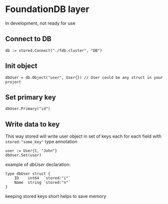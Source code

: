 # FoundationDB layer
In development, not ready for use

## Connect to DB
```
db := stored.Connect("./fdb.cluster", "DB")
```

## Init object
```
dbUser = db.Object("user", User{}) // User could be any struct in your project
```

## Set primary key
```
dbUser.Primary("id")
```

## Write data to key
This way stored will write user object in set of keys each for each field with `stored:"some_key"` type annotation
```
user := User{1, "John"}
dbUser.Set(user)
```
example of *dbUser* declaration:
```
type dbUser struct {
	ID    int64  `stored:"i"`
	Name  string `stored:"n"`
}
```
keeping stored keys short helps to save memory
